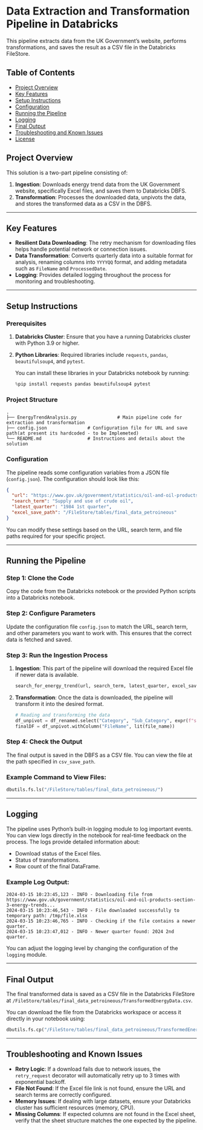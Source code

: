 
# Data Extraction and Transformation Pipeline in Databricks

This pipeline extracts data from the UK Government’s website, performs transformations, and saves the result as a CSV file in the Databricks FileStore.

## Table of Contents
- [Project Overview](#project-overview)
- [Key Features](#key-features)
- [Setup Instructions](#setup-instructions)
- [Configuration](#configuration)
- [Running the Pipeline](#running-the-pipeline)
- [Logging](#logging)
- [Final Output](#final-output)
- [Troubleshooting and Known Issues](#troubleshooting-and-known-issues)
- [License](#license)

## Project Overview

This solution is a two-part pipeline consisting of:
1. **Ingestion**: Downloads energy trend data from the UK Government website, specifically Excel files, and saves them to Databricks DBFS.
2. **Transformation**: Processes the downloaded data, unpivots the data, and stores the transformed data as a CSV in the DBFS.

---

## Key Features

- **Resilient Data Downloading**: The retry mechanism for downloading files helps handle potential network or connection issues.
- **Data Transformation**: Converts quarterly data into a suitable format for analysis, renaming columns into `YYYYQQ` format, and adding metadata such as `FileName` and `ProcessedDate`.
- **Logging**: Provides detailed logging throughout the process for monitoring and troubleshooting.

---

## Setup Instructions

### Prerequisites
1. **Databricks Cluster**: Ensure that you have a running Databricks cluster with Python 3.9 or higher.
2. **Python Libraries**: Required libraries include `requests`, `pandas`, `beautifulsoup4`, and `pytest`.

   You can install these libraries in your Databricks notebook by running:

   ```python
   %pip install requests pandas beautifulsoup4 pytest
   ```

### Project Structure

```
.
├── EnergyTrendAnalysis.py               # Main pipeline code for extraction and transformation
├── config.json               # Configuration file for URL and save path(at present its hardcoded - to be Implemeted)
└── README.md                 # Instructions and details about the solution
```

### Configuration

The pipeline reads some configuration variables from a JSON file (`config.json`). The configuration should look like this:

```json
{
  "url": "https://www.gov.uk/government/statistics/oil-and-oil-products-section-3-energy-trends",
  "search_term": "Supply and use of crude oil",
  "latest_quarter": "1984 1st quarter",
  "excel_save_path": "/FileStore/tables/final_data_petroineous"
}
```

You can modify these settings based on the URL, search term, and file paths required for your specific project.

---

## Running the Pipeline

### Step 1: Clone the Code

Copy the code from the Databricks notebook or the provided Python scripts into a Databricks notebook.

### Step 2: Configure Parameters

Update the configuration file `config.json` to match the URL, search term, and other parameters you want to work with. This ensures that the correct data is fetched and saved.

### Step 3: Run the Ingestion Process

1. **Ingestion**: This part of the pipeline will download the required Excel file if newer data is available.

   ```python
   search_for_energy_trend(url, search_term, latest_quarter, excel_save_path)
   ```

2. **Transformation**: Once the data is downloaded, the pipeline will transform it into the desired format.

   ```python
   # Reading and transforming the data
   df_unpivot = df_renamed.select("Category", "Sub_Category", expr(f"stack({len(quarter_columns)}, {stack_expr}) as (Quarter, Quantity)"))
   finalDF = df_unpivot.withColumn("FileName", lit(file_name))                       .withColumn("ProcessedDate", lit(datetime.now().strftime('%d/%m/%Y')))
   ```

### Step 4: Check the Output

The final output is saved in the DBFS as a CSV file. You can view the file at the path specified in `csv_save_path`.

### Example Command to View Files:

```python
dbutils.fs.ls("/FileStore/tables/final_data_petroineous/")
```

---

## Logging

The pipeline uses Python’s built-in logging module to log important events. You can view logs directly in the notebook for real-time feedback on the process. The logs provide detailed information about:

- Download status of the Excel files.
- Status of transformations.
- Row count of the final DataFrame.

### Example Log Output:

```
2024-03-15 10:23:45,123 - INFO - Downloading file from https://www.gov.uk/government/statistics/oil-and-oil-products-section-3-energy-trends...
2024-03-15 10:23:46,543 - INFO - File downloaded successfully to temporary path: /tmp/file.xlsx
2024-03-15 10:23:46,765 - INFO - Checking if the file contains a newer quarter.
2024-03-15 10:23:47,012 - INFO - Newer quarter found: 2024 2nd quarter.
```

You can adjust the logging level by changing the configuration of the `logging` module.

---

## Final Output

The final transformed data is saved as a CSV file in the Databricks FileStore at `/FileStore/tables/final_data_petroineous/TransformedEnergyData.csv`.

You can download the file from the Databricks workspace or access it directly in your notebook using:

```python
dbutils.fs.cp("/FileStore/tables/final_data_petroineous/TransformedEnergyData.csv", "/local/path/to/save.csv")
```

---

## Troubleshooting and Known Issues

- **Retry Logic**: If a download fails due to network issues, the `retry_request` decorator will automatically retry up to 3 times with exponential backoff.
- **File Not Found**: If the Excel file link is not found, ensure the URL and search terms are correctly configured.
- **Memory Issues**: If dealing with large datasets, ensure your Databricks cluster has sufficient resources (memory, CPU).
- **Missing Columns**: If expected columns are not found in the Excel sheet, verify that the sheet structure matches the one expected by the pipeline.



